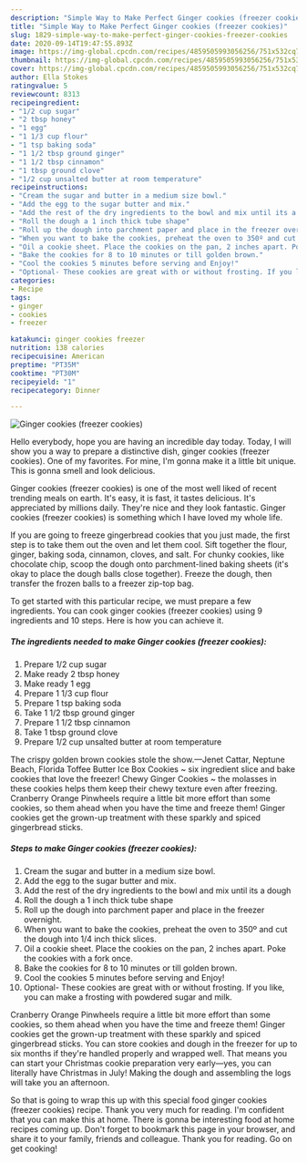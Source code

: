 ```yaml
---
description: "Simple Way to Make Perfect Ginger cookies (freezer cookies)"
title: "Simple Way to Make Perfect Ginger cookies (freezer cookies)"
slug: 1829-simple-way-to-make-perfect-ginger-cookies-freezer-cookies
date: 2020-09-14T19:47:55.893Z
image: https://img-global.cpcdn.com/recipes/4859505993056256/751x532cq70/ginger-cookies-freezer-cookies-recipe-main-photo.jpg
thumbnail: https://img-global.cpcdn.com/recipes/4859505993056256/751x532cq70/ginger-cookies-freezer-cookies-recipe-main-photo.jpg
cover: https://img-global.cpcdn.com/recipes/4859505993056256/751x532cq70/ginger-cookies-freezer-cookies-recipe-main-photo.jpg
author: Ella Stokes
ratingvalue: 5
reviewcount: 8313
recipeingredient:
- "1/2 cup sugar"
- "2 tbsp honey"
- "1 egg"
- "1 1/3 cup flour"
- "1 tsp baking soda"
- "1 1/2 tbsp ground ginger"
- "1 1/2 tbsp cinnamon"
- "1 tbsp ground clove"
- "1/2 cup unsalted butter at room temperature"
recipeinstructions:
- "Cream the sugar and butter in a medium size bowl."
- "Add the egg to the sugar butter and mix."
- "Add the rest of the dry ingredients to the bowl and mix until its a dough"
- "Roll the dough a 1 inch thick tube shape"
- "Roll up the dough into parchment paper and place in the freezer overnight."
- "When you want to bake the cookies, preheat the oven to 350º and cut the dough into 1/4 inch thick slices."
- "Oil a cookie sheet. Place the cookies on the pan, 2 inches apart. Poke the cookies with a fork once."
- "Bake the cookies for 8 to 10 minutes or till golden brown."
- "Cool the cookies 5 minutes before serving and Enjoy!"
- "Optional- These cookies are great with or without frosting. If you like, you can make a frosting with powdered sugar and milk."
categories:
- Recipe
tags:
- ginger
- cookies
- freezer

katakunci: ginger cookies freezer 
nutrition: 138 calories
recipecuisine: American
preptime: "PT35M"
cooktime: "PT30M"
recipeyield: "1"
recipecategory: Dinner

---
```



![Ginger cookies (freezer cookies)](https://img-global.cpcdn.com/recipes/4859505993056256/751x532cq70/ginger-cookies-freezer-cookies-recipe-main-photo.jpg)

Hello everybody, hope you are having an incredible day today. Today, I will show you a way to prepare a distinctive dish, ginger cookies (freezer cookies). One of my favorites. For mine, I'm gonna make it a little bit unique. This is gonna smell and look delicious.

Ginger cookies (freezer cookies) is one of the most well liked of recent trending meals on earth. It's easy, it is fast, it tastes delicious. It's appreciated by millions daily. They're nice and they look fantastic. Ginger cookies (freezer cookies) is something which I have loved my whole life.

If you are going to freeze gingerbread cookies that you just made, the first step is to take them out the oven and let them cool. Sift together the flour, ginger, baking soda, cinnamon, cloves, and salt. For chunky cookies, like chocolate chip, scoop the dough onto parchment-lined baking sheets (it&#39;s okay to place the dough balls close together). Freeze the dough, then transfer the frozen balls to a freezer zip-top bag.


To get started with this particular recipe, we must prepare a few ingredients. You can cook ginger cookies (freezer cookies) using 9 ingredients and 10 steps. Here is how you can achieve it.

<!--inarticleads1-->

##### The ingredients needed to make Ginger cookies (freezer cookies):

1. Prepare 1/2 cup sugar
1. Make ready 2 tbsp honey
1. Make ready 1 egg
1. Prepare 1 1/3 cup flour
1. Prepare 1 tsp baking soda
1. Take 1 1/2 tbsp ground ginger
1. Prepare 1 1/2 tbsp cinnamon
1. Take 1 tbsp ground clove
1. Prepare 1/2 cup unsalted butter at room temperature


The crispy golden brown cookies stole the show.—Jenet Cattar, Neptune Beach, Florida Toffee Butter Ice Box Cookies ~ six ingredient slice and bake cookies that love the freezer! Chewy Ginger Cookies ~ the molasses in these cookies helps them keep their chewy texture even after freezing. Cranberry Orange Pinwheels require a little bit more effort than some cookies, so them ahead when you have the time and freeze them! Ginger cookies get the grown-up treatment with these sparkly and spiced gingerbread sticks. 

<!--inarticleads2-->

##### Steps to make Ginger cookies (freezer cookies):

1. Cream the sugar and butter in a medium size bowl.
1. Add the egg to the sugar butter and mix.
1. Add the rest of the dry ingredients to the bowl and mix until its a dough
1. Roll the dough a 1 inch thick tube shape
1. Roll up the dough into parchment paper and place in the freezer overnight.
1. When you want to bake the cookies, preheat the oven to 350º and cut the dough into 1/4 inch thick slices.
1. Oil a cookie sheet. Place the cookies on the pan, 2 inches apart. Poke the cookies with a fork once.
1. Bake the cookies for 8 to 10 minutes or till golden brown.
1. Cool the cookies 5 minutes before serving and Enjoy!
1. Optional- These cookies are great with or without frosting. If you like, you can make a frosting with powdered sugar and milk.


Cranberry Orange Pinwheels require a little bit more effort than some cookies, so them ahead when you have the time and freeze them! Ginger cookies get the grown-up treatment with these sparkly and spiced gingerbread sticks. You can store cookies and dough in the freezer for up to six months if they&#39;re handled properly and wrapped well. That means you can start your Christmas cookie preparation very early—yes, you can literally have Christmas in July! Making the dough and assembling the logs will take you an afternoon. 

So that is going to wrap this up with this special food ginger cookies (freezer cookies) recipe. Thank you very much for reading. I'm confident that you can make this at home. There is gonna be interesting food at home recipes coming up. Don't forget to bookmark this page in your browser, and share it to your family, friends and colleague. Thank you for reading. Go on get cooking!
